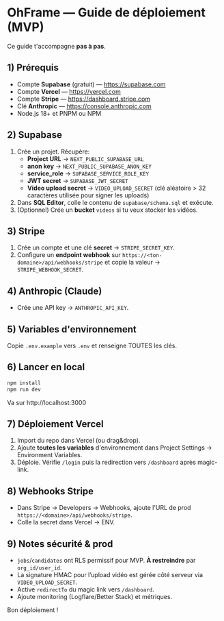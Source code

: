# OhFrame — Guide de déploiement (MVP)

Ce guide t'accompagne **pas à pas**.

## 1) Prérequis
- Compte **Supabase** (gratuit) — https://supabase.com
- Compte **Vercel** — https://vercel.com
- Compte **Stripe** — https://dashboard.stripe.com
- Clé **Anthropic** — https://console.anthropic.com
- Node.js 18+ et PNPM ou NPM

## 2) Supabase
1. Crée un projet. Récupère:
   - **Project URL** → `NEXT_PUBLIC_SUPABASE_URL`
   - **anon key** → `NEXT_PUBLIC_SUPABASE_ANON_KEY`
   - **service_role** → `SUPABASE_SERVICE_ROLE_KEY`
   - **JWT secret** → `SUPABASE_JWT_SECRET`
   - **Video upload secret** → `VIDEO_UPLOAD_SECRET` (clé aléatoire > 32 caractères utilisée pour signer les uploads)
2. Dans **SQL Editor**, colle le contenu de `supabase/schema.sql` et exécute.
3. (Optionnel) Crée un **bucket** `videos` si tu veux stocker les vidéos.

## 3) Stripe
1. Crée un compte et une clé **secret** → `STRIPE_SECRET_KEY`.
2. Configure un **endpoint webhook** sur `https://<ton-domaine>/api/webhooks/stripe` et copie la valeur → `STRIPE_WEBHOOK_SECRET`.

## 4) Anthropic (Claude)
- Crée une API key → `ANTHROPIC_API_KEY`.

## 5) Variables d'environnement
Copie `.env.example` vers `.env` et renseigne TOUTES les clés.

## 6) Lancer en local
```bash
npm install
npm run dev
```
Va sur http://localhost:3000

## 7) Déploiement Vercel
1. Import du repo dans Vercel (ou drag&drop).
2. Ajoute **toutes les variables** d'environnement dans Project Settings → Environment Variables.
3. Déploie. Vérifie `/login` puis la redirection vers `/dashboard` après magic-link.

## 8) Webhooks Stripe
- Dans Stripe → Developers → Webhooks, ajoute l'URL de prod `https://<domaine>/api/webhooks/stripe`.
- Colle la secret dans Vercel → ENV.

## 9) Notes sécurité & prod
- `jobs`/`candidates` ont RLS permissif pour MVP. **À restreindre** par `org_id/user_id`.
- La signature HMAC pour l’upload vidéo est gérée côté serveur via `VIDEO_UPLOAD_SECRET`.
- Active `redirectTo` du magic link vers `/dashboard`.
- Ajoute monitoring (Logflare/Better Stack) et métriques.

Bon déploiement !
